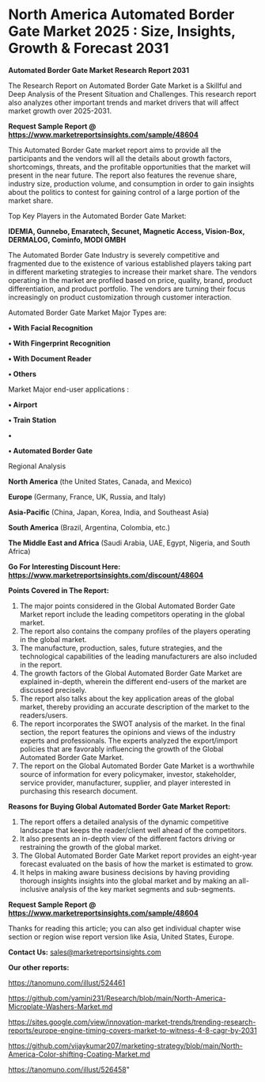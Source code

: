 # North America Automated Border Gate Market 2025 : Size, Insights, Growth & Forecast 2031

<strong>Automated Border Gate Market Research Report 2031</strong>

The Research Report on Automated Border Gate Market is a Skillful and Deep Analysis of the Present Situation and Challenges. This research report also analyzes other important trends and market drivers that will affect market growth over 2025-2031.

<strong>Request Sample Report @ <a href=https://www.marketreportsinsights.com/sample/48604>https://www.marketreportsinsights.com/sample/48604</a></strong>

This Automated Border Gate market report aims to provide all the participants and the vendors will all the details about growth factors, shortcomings, threats, and the profitable opportunities that the market will present in the near future. The report also features the revenue share, industry size, production volume, and consumption in order to gain insights about the politics to contest for gaining control of a large portion of the market share.

Top Key Players in the Automated Border Gate Market:

<strong>IDEMIA, Gunnebo, Emaratech, Secunet, Magnetic Access, Vision-Box, DERMALOG, Cominfo, MODI GMBH</strong>

The Automated Border Gate Industry is severely competitive and fragmented due to the existence of various established players taking part in different marketing strategies to increase their market share. The vendors operating in the market are profiled based on price, quality, brand, product differentiation, and product portfolio. The vendors are turning their focus increasingly on product customization through customer interaction.

Automated Border Gate Market Major Types are:

<strong>•  With Facial Recognition

•  With Fingerprint Recognition

•  With Document Reader

•  Others</strong>

Market Major end-user applications :

<strong>•  Airport

•  Train Station

•  

•  Automated Border Gate</strong>

Regional Analysis

</u><strong><b>North America</b></strong> (the United States, Canada, and Mexico)

<strong><b>Europe </b></strong>(Germany, France, UK, Russia, and Italy)

<strong><b>Asia-Pacific</b></strong> (China, Japan, Korea, India, and Southeast Asia)

<strong><b>South America</b></strong> (Brazil, Argentina, Colombia, etc.)

<strong><b>The Middle East and Africa</b></strong> (Saudi Arabia, UAE, Egypt, Nigeria, and South Africa)

<strong>Go For Interesting Discount Here: <a href=https://www.marketreportsinsights.com/discount/48604>https://www.marketreportsinsights.com/discount/48604</a></strong>

<strong>Points Covered in The Report:</strong>
<ol>
  <li>The major points considered in the Global Automated Border Gate Market report include the leading competitors operating in the global market.</li>
  <li>The report also contains the company profiles of the players operating in the global market.</li>
  <li>The manufacture, production, sales, future strategies, and the technological capabilities of the leading manufacturers are also included in the report.</li>
  <li>The growth factors of the Global Automated Border Gate Market are explained in-depth, wherein the different end-users of the market are discussed precisely.</li>
  <li>The report also talks about the key application areas of the global market, thereby providing an accurate description of the market to the readers/users.</li>
  <li>The report incorporates the SWOT analysis of the market. In the final section, the report features the opinions and views of the industry experts and professionals. The experts analyzed the export/import policies that are favorably influencing the growth of the Global Automated Border Gate Market.</li>
  <li>The report on the Global Automated Border Gate Market is a worthwhile source of information for every policymaker, investor, stakeholder, service provider, manufacturer, supplier, and player interested in purchasing this research document.</li>
</ol>
<strong>Reasons for Buying Global Automated Border Gate Market Report:</strong>

<ol>
  <li>The report offers a detailed analysis of the dynamic competitive landscape that keeps the reader/client well ahead of the competitors.</li>
  <li>It also presents an in-depth view of the different factors driving or restraining the growth of the global market.</li>
  <li>The Global Automated Border Gate Market report provides an eight-year forecast evaluated on the basis of how the market is estimated to grow.</li>
  <li>It helps in making aware business decisions by having providing thorough insights insights into the global market and by making an all-inclusive analysis of the key market segments and sub-segments.</li>
</ol>
<strong>Request Sample Report @ <a href=https://www.marketreportsinsights.com/sample/48604>https://www.marketreportsinsights.com/sample/48604</a></strong>


Thanks for reading this article; you can also get individual chapter wise section or region wise report version like Asia, United States, Europe.

<strong>Contact Us:</strong>
sales@marketreportsinsights.com

<strong>Our other reports:</strong>

<a href=https://tanomuno.com/illust/524461>https://tanomuno.com/illust/524461</a>

<a href=https://github.com/yamini231/Research/blob/main/North-America-Microplate-Washers-Market.md>https://github.com/yamini231/Research/blob/main/North-America-Microplate-Washers-Market.md</a>

<a href=https://sites.google.com/view/innovation-market-trends/trending-research-reports/europe-engine-timing-covers-market-to-witness-4-8-cagr-by-2031>https://sites.google.com/view/innovation-market-trends/trending-research-reports/europe-engine-timing-covers-market-to-witness-4-8-cagr-by-2031</a>

<a href=https://github.com/vijaykumar207/marketing-strategy/blob/main/North-America-Color-shifting-Coating-Market.md>https://github.com/vijaykumar207/marketing-strategy/blob/main/North-America-Color-shifting-Coating-Market.md</a>

<a href=https://tanomuno.com/illust/526458>https://tanomuno.com/illust/526458</a>"
